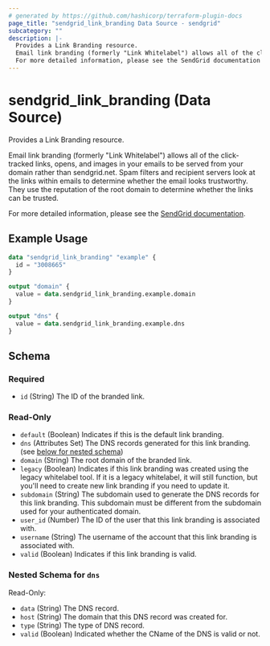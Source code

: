 ```yaml
---
# generated by https://github.com/hashicorp/terraform-plugin-docs
page_title: "sendgrid_link_branding Data Source - sendgrid"
subcategory: ""
description: |-
  Provides a Link Branding resource.
  Email link branding (formerly "Link Whitelabel") allows all of the click-tracked links, opens, and images in your emails to be served from your domain rather than sendgrid.net. Spam filters and recipient servers look at the links within emails to determine whether the email looks trustworthy. They use the reputation of the root domain to determine whether the links can be trusted.
  For more detailed information, please see the SendGrid documentation https://docs.sendgrid.com/glossary/link-branding.
---
```


# sendgrid_link_branding (Data Source)

Provides a Link Branding resource.

Email link branding (formerly "Link Whitelabel") allows all of the click-tracked links, opens, and images in your emails to be served from your domain rather than sendgrid.net. Spam filters and recipient servers look at the links within emails to determine whether the email looks trustworthy. They use the reputation of the root domain to determine whether the links can be trusted.

For more detailed information, please see the [SendGrid documentation](https://docs.sendgrid.com/glossary/link-branding).

## Example Usage

```terraform
data "sendgrid_link_branding" "example" {
  id = "3008665"
}

output "domain" {
  value = data.sendgrid_link_branding.example.domain
}

output "dns" {
  value = data.sendgrid_link_branding.example.dns
}
```

<!-- schema generated by tfplugindocs -->
## Schema

### Required

- `id` (String) The ID of the branded link.

### Read-Only

- `default` (Boolean) Indicates if this is the default link branding.
- `dns` (Attributes Set) The DNS records generated for this link branding. (see [below for nested schema](#nestedatt--dns))
- `domain` (String) The root domain of the branded link.
- `legacy` (Boolean) Indicates if this link branding was created using the legacy whitelabel tool. If it is a legacy whitelabel, it will still function, but you'll need to create new link branding if you need to update it.
- `subdomain` (String) The subdomain used to generate the DNS records for this link branding. This subdomain must be different from the subdomain used for your authenticated domain.
- `user_id` (Number) The ID of the user that this link branding is associated with.
- `username` (String) The username of the account that this link branding is associated with.
- `valid` (Boolean) Indicates if this link branding is valid.

<a id="nestedatt--dns"></a>
### Nested Schema for `dns`

Read-Only:

- `data` (String) The DNS record.
- `host` (String) The domain that this DNS record was created for.
- `type` (String) The type of DNS record.
- `valid` (Boolean) Indicated whether the CName of the DNS is valid or not.
